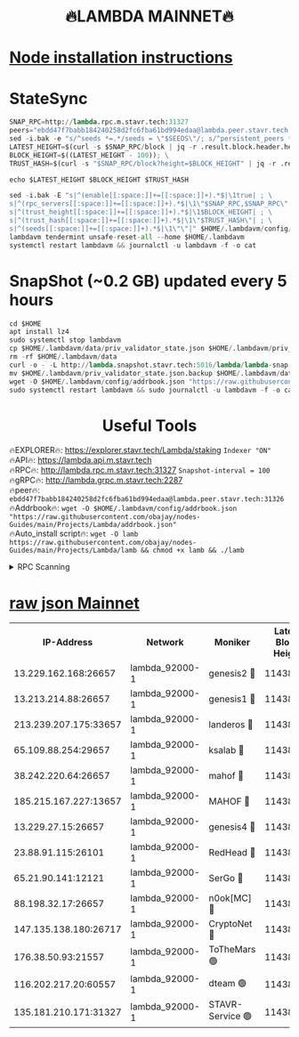<h1 align="center"> 🔥LAMBDA MAINNET🔥</h1>


[Node installation instructions](https://github.com/obajay/nodes-Guides/tree/main/Projects/Lambda)
=


# StateSync
```python
SNAP_RPC=http://lambda.rpc.m.stavr.tech:31327
peers="ebdd47f7babb184240258d2fc6fba61bd994edaa@lambda.peer.stavr.tech:31326" 
sed -i.bak -e "s/^seeds *=.*/seeds = \"$SEEDS\"/; s/^persistent_peers *=.*/persistent_peers = \"$PEERS\"/" $HOME/.lambdavm/config/config.toml
LATEST_HEIGHT=$(curl -s $SNAP_RPC/block | jq -r .result.block.header.height); \
BLOCK_HEIGHT=$((LATEST_HEIGHT - 100)); \
TRUST_HASH=$(curl -s "$SNAP_RPC/block?height=$BLOCK_HEIGHT" | jq -r .result.block_id.hash)

echo $LATEST_HEIGHT $BLOCK_HEIGHT $TRUST_HASH

sed -i.bak -E "s|^(enable[[:space:]]+=[[:space:]]+).*$|\1true| ; \
s|^(rpc_servers[[:space:]]+=[[:space:]]+).*$|\1\"$SNAP_RPC,$SNAP_RPC\"| ; \
s|^(trust_height[[:space:]]+=[[:space:]]+).*$|\1$BLOCK_HEIGHT| ; \
s|^(trust_hash[[:space:]]+=[[:space:]]+).*$|\1\"$TRUST_HASH\"| ; \
s|^(seeds[[:space:]]+=[[:space:]]+).*$|\1\"\"|" $HOME/.lambdavm/config/config.toml
lambdavm tendermint unsafe-reset-all --home $HOME/.lambdavm
systemctl restart lambdavm && journalctl -u lambdavm -f -o cat

```
# SnapShot (~0.2 GB) updated every 5 hours
```python
cd $HOME
apt install lz4
sudo systemctl stop lambdavm
cp $HOME/.lambdavm/data/priv_validator_state.json $HOME/.lambdavm/priv_validator_state.json.backup
rm -rf $HOME/.lambdavm/data
curl -o - -L http://lambda.snapshot.stavr.tech:5016/lambda/lambda-snap.tar.lz4 | lz4 -c -d - | tar -x -C $HOME/.lambdavm --strip-components 2
mv $HOME/.lambdavm/priv_validator_state.json.backup $HOME/.lambdavm/data/priv_validator_state.json
wget -O $HOME/.lambdavm/config/addrbook.json "https://raw.githubusercontent.com/obajay/nodes-Guides/main/Projects/Lambda/addrbook.json"
sudo systemctl restart lambdavm && sudo journalctl -u lambdavm -f -o cat
```
 <h1 align="center"> Useful Tools</h1>

🔥EXPLORER🔥:      https://explorer.stavr.tech/Lambda/staking	        `Indexer "ON"` \
🔥API🔥: 			 		 https://lambda.api.m.stavr.tech \
🔥RPC🔥:           http://lambda.rpc.m.stavr.tech:31327	              `Snapshot-interval = 100` \
🔥gRPC🔥:          http://lambda.grpc.m.stavr.tech:2287 \
🔥peer🔥:					 `ebdd47f7babb184240258d2fc6fba61bd994edaa@lambda.peer.stavr.tech:31326` \
🔥Addrbook🔥:    ```wget -O $HOME/.lambdavm/config/addrbook.json "https://raw.githubusercontent.com/obajay/nodes-Guides/main/Projects/Lambda/addrbook.json"``` \
🔥Auto_install script🔥: ```wget -O lamb https://raw.githubusercontent.com/obajay/nodes-Guides/main/Projects/Lambda/lamb && chmod +x lamb && ./lamb```


<details>
<summary>RPC Scanning</summary>

<h2 align="center"> We scan nodes in real time every 4 hours. And we provide the final result of RPC endpoints.
We cannot influence the operation of these nodes in any way. </h2>


```python
If Voting Power is higher than 0 --> then the Node is a validator of the network and may be subject to attack and be a potential threat to the chain.
```
```python
We marked such validators with a red symbol
```

</details>

[raw json Mainnet](https://rpc-check.lambm.stavr.tech/lambm/rpc-lambm-result.json)
=


<table><tr><th>IP-Address</th><th>Network</th><th>Moniker</th><th>Latest Block Height</th><th>Earliest Block Height</th><th>Catching Up</th><th>Tx Index</th><th>Voting Power</th><th>Scan Time</th></tr><tr><td>13.229.162.168:26657</td><td>lambda_92000-1</td><td>genesis2 🔴</td><td>11438251</td><td>1</td><td>False</td><td>on</td><td>16875772</td><td>2024-01-30T14:22:35.681408161UTC</td></tr><tr><td>13.213.214.88:26657</td><td>lambda_92000-1</td><td>genesis1 🔴</td><td>11438253</td><td>1</td><td>False</td><td>on</td><td>107835</td><td>2024-01-30T14:22:40.568453527UTC</td></tr><tr><td>213.239.207.175:33657</td><td>lambda_92000-1</td><td>landeros 🔴</td><td>11438250</td><td>8136001</td><td>False</td><td>off</td><td>1398425</td><td>2024-01-30T14:22:30.155669242UTC</td></tr><tr><td>65.109.88.254:29657</td><td>lambda_92000-1</td><td>ksalab 🔴</td><td>11438254</td><td>8715001</td><td>False</td><td>on</td><td>510465</td><td>2024-01-30T14:22:43.664561230UTC</td></tr><tr><td>38.242.220.64:26657</td><td>lambda_92000-1</td><td>mahof 🔴</td><td>11438247</td><td>10131001</td><td>False</td><td>off</td><td>770350</td><td>2024-01-30T14:22:23.451648693UTC</td></tr><tr><td>185.215.167.227:13657</td><td>lambda_92000-1</td><td>MAHOF 🔴</td><td>11438253</td><td>10134001</td><td>False</td><td>on</td><td>2051510</td><td>2024-01-30T14:22:39.345177805UTC</td></tr><tr><td>13.229.27.15:26657</td><td>lambda_92000-1</td><td>genesis4 🔴</td><td>11438253</td><td>11043001</td><td>False</td><td>on</td><td>9665448</td><td>2024-01-30T14:22:39.034912361UTC</td></tr><tr><td>23.88.91.115:26101</td><td>lambda_92000-1</td><td>RedHead 🔴</td><td>11438250</td><td>11338250</td><td>False</td><td>off</td><td>553202</td><td>2024-01-30T14:22:30.372835214UTC</td></tr><tr><td>65.21.90.141:12121</td><td>lambda_92000-1</td><td>SerGo 🔴</td><td>11438255</td><td>11338255</td><td>False</td><td>off</td><td>10611996</td><td>2024-01-30T14:22:46.764936304UTC</td></tr><tr><td>88.198.32.17:26657</td><td>lambda_92000-1</td><td>n0ok[MC] 🔴</td><td>11438256</td><td>11338256</td><td>False</td><td>off</td><td>1578630</td><td>2024-01-30T14:22:49.849199751UTC</td></tr><tr><td>147.135.138.180:26717</td><td>lambda_92000-1</td><td>CryptoNet 🔴</td><td>11438253</td><td>11383001</td><td>False</td><td>off</td><td>764284</td><td>2024-01-30T14:22:40.887576245UTC</td></tr><tr><td>176.38.50.93:21557</td><td>lambda_92000-1</td><td>ToTheMars 🟢</td><td>11438255</td><td>11395001</td><td>False</td><td>on</td><td>0</td><td>2024-01-30T14:22:46.320818424UTC</td></tr><tr><td>116.202.217.20:60557</td><td>lambda_92000-1</td><td>dteam 🟢</td><td>11438247</td><td>11413601</td><td>False</td><td>on</td><td>0</td><td>2024-01-30T14:22:23.710498133UTC</td></tr><tr><td>135.181.210.171:31327</td><td>lambda_92000-1</td><td>STAVR-Service 🟢</td><td>11438254</td><td>11434501</td><td>False</td><td>on</td><td>0</td><td>2024-01-30T14:22:43.320249276UTC</td></tr></table>
